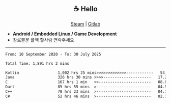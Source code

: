 <h2 align="center"> ☕ Hello </h2>

<p align="center">
  <a href="https://steamcommunity.com/id/Niforances/">Steam</a> |
  <a href="https://gitlab.com/niforances">Gitlab</a>
</p>

 - **Android / Embedded Linux / Game Development**
 - 장르불문 플젝 할사람 연락주세요

------

<!--START_SECTION:waka-->

```txt
From: 10 September 2020 - To: 30 July 2025

Total Time: 1,891 hrs 2 mins

Kotlin                 1,002 hrs 25 mins>>>>>>>>>>>>>------------   53.01 %
Java                   326 hrs 30 mins >>>>---------------------   17.27 %
C                      167 hrs 1 min   >>-----------------------   08.83 %
Dart                   85 hrs 55 mins  >------------------------   04.54 %
C++                    78 hrs 23 mins  >------------------------   04.15 %
C#                     52 hrs 46 mins  >------------------------   02.79 %
```

<!--END_SECTION:waka-->
